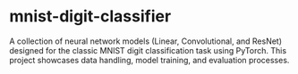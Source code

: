# mnist-digit-classifier
A collection of neural network models (Linear, Convolutional, and ResNet) designed for the classic MNIST digit classification task using PyTorch. This project showcases data handling, model training, and evaluation processes.
